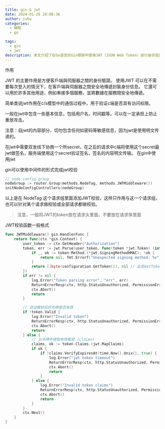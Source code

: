 ```yaml
---
title: gin & jwt
date: 2024-01-26 20:06:36
author: ivhu
categories:
  - 编程
  - go

tags:
  - gin
  - jwt
description: 本文介绍了在Go语言的Gin框架中使用JWT（JSON Web Token）进行身份验证的方法。作者讲解了JWT的作用，包括在客户端与服务器之间传递身份信息和防止重放攻击。博客详细展示了如何通过Gin的中间件来实现JWT校验，确保请求的合法性和安全性。文章还强调了JWT的基本使用注意事项，如不要在JWT中包含敏感信息，以及在验证时应注意Token的有效性和过期时间。
---
```


作用

JWT 的主要作用是方便客戶端與伺服器之間的身份驗證。 使用JWT 可以在不需要每次登入的情況下，在客戶端與伺服器之間安全地傳遞封裝身份信息。 它還可以用於許多其他用途，例如串接多個服務，並將數據在服務間安全地傳遞。

简单类说jwt作用在c/s模型中的通信过程中，用于验证c端是否具有访问权限。

一般在jwt中包含一些基本信息，包括用户名，时间戳等。可以在一定承担上防止重放攻击。

注意：自jwt的内容部分，切勿包含任何如密码等敏感信息，因为jwt是使用明文传递的。

在jwt中需要双发线下协商一个所secret，在之后的请求中c端将使用这个secret最jwt做签名，服务端使用这个secret验证签名，签名的内容明文传输。
在gin中使用jwt

gin可以使用中间件的形式完成jwt校验

```go
// node config group
nodeGroup := router.Group(methods.NodeTag, methods.JWTMiddleware())
initNodeConfigControllers(nodeGroup)

```

以上是在 NodeTag 这个请求组里面添加JWT校验，这样只作用与这一个请求组，也可以针对某个请求做校验或全部请求都做校验。

> 注意，一般将JWT的token放在请求头里面，不要放在请求体里面

JWT校验函数一般格式

```go
func JWTMiddleware() gin.HandlerFunc {
	return func(ctx *gin.Context) {
		user_token := ctx.GetHeader("Authorization")
		token, err := jwt.Parse(user_token, func(token *jwt.Token) (interface{}, error) {
			if _, ok := token.Method.(*jwt.SigningMethodHMAC); !ok {
				return nil, fmt.Errorf("Unexpected signing method: %v", token.Header["alg"])
			}
			return []byte(configuration.GetToken()), nil // 此处GetToken得到的就是双发协定好的secret
		})
		if err != nil {
			log.Error("Token parsing error", "err", err)
			ReturnErrorResp(ctx, http.StatusUnauthorized, PermissionError, err.Error())
			ctx.Abort()
			return
		}

		// 验证解析后的令牌是否有效
		if !token.Valid {
			log.Error("Invalid token")
			ReturnErrorResp(ctx, http.StatusUnauthorized, PermissionError, "token is ill")
			ctx.Abort()
			return
		} else {
			// 从令牌中提取有效载荷 (claims)
			claims, ok := token.Claims.(jwt.MapClaims)
			if ok {
				if !claims.VerifyExpiresAt(time.Now().Unix(), true) {
					log.Error("jwt token timeout")
					ReturnErrorResp(ctx, http.StatusUnauthorized, PermissionError, "token is ill")
					ctx.Abort()
					return
				}
			} else {
				log.Error("Invalid token claims")
				ReturnErrorResp(ctx, http.StatusUnauthorized, PermissionError, "token is ill")
				ctx.Abort()
				return
			}
		}
		ctx.Next()
	}
}
```
